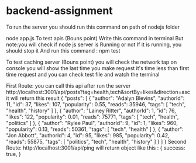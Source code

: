 # backend-assignment
To run the server you should run this command on path of nodejs folder

node app.js
To test apis (Bouns point)
Write this command in terminal
But note:you will check if node js server is
Running or not 
If it is running, you should stop it
And run this command :
npm test 

To test caching server (Bouns point)
you will check the network tap
on console you will show the last
time you make request it's time less 
than first time request and you can 
check test file
and watch the terminal

First Route:
you can call this api after run the server
http://localhost:3001/api/posts?tag=health,tech&sortBy=likes&direction=asc
it will return this result
{ "posts": [ { "author": "Adalyn Blevins", "authorId": 11, "id": 37, "likes": 107, "popularity": 0.55, "reads": 35946, "tags": [ "tech", "health", "history" ] }, { "author": "Lainey Ritter", "authorId": 1, "id": 76, "likes": 122, "popularity": 0.01, "reads": 75771, "tags": [ "tech", "health", "politics" ] }, { "author": "Rylee Paul", "authorId": 9, "id": 1, "likes": 960, "popularity": 0.13, "reads": 50361, "tags": [ "tech", "health" ] }, { "author": "Jon Abbott", "authorId": 4, "id": 95, "likes": 985, "popularity": 0.42, "reads": 55875, "tags": [ "politics", "tech", "health", "history" ] } ] }
Second Route:
http://localhost:3001/api/ping
will return object like this :
{ success: true, }
